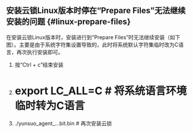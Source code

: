 ## 安装云锁Linux版本时停在“Prepare Files”无法继续安装的问题 {#linux-prepare-files}

在安装云锁Linux版本时，安装进行到“Prepare Files”时无法继续安装（如下图）。主要是由于系统字符集设置导致的，此时将系统默认字符集临时改为C语言，再次执行安装即可。

1.  按“Ctrl + c”结束安装
2.  # export LC_ALL=C # 将系统语言环境临时转为C语言
3.  ./yunsuo_agent_...bit.bin # 再次安装云锁